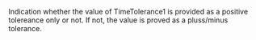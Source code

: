Indication whether the value of TimeTolerance1 is provided as a positive tolereance only or not. If not, the value is proved as a pluss/minus tolerance.
